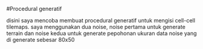 #Procedural generatif

disini saya mencoba membuat procedural generatif untuk mengisi cell-cell tilemaps. 
saya menggunakan dua noise, noise pertama untuk generate terrain dan noise kedua untuk generate pepohonan
ukuran data noise yang di generate sebesar 80x50
